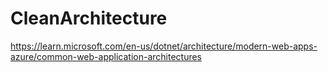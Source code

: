 # CleanArchitecture

https://learn.microsoft.com/en-us/dotnet/architecture/modern-web-apps-azure/common-web-application-architectures